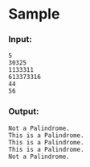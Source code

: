 # Sample

### Input:

```
5
30325
1133311
613373316
44
56
```

### Output:

```
Not a Palindrome.
This is a Palindrome.
This is a Palindrome.
This is a Palindrome.
Not a Palindrome.
```
